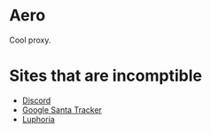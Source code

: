 # Aero
Cool proxy.

# Sites that are incomptible
* [Discord](https://discord.com/)
* [Google Santa Tracker](https://santatracker.google.com/)
* [Luphoria](https://luphoria.com/)